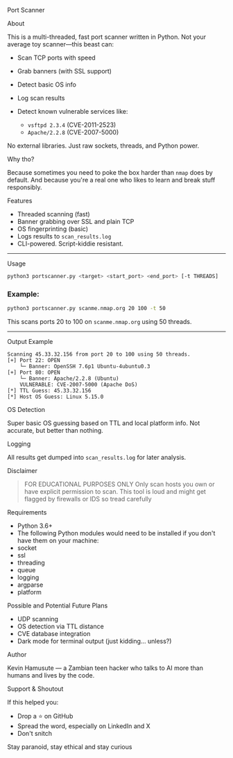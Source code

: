 Port Scanner 

About

This is a multi-threaded, fast port scanner written in Python. Not your average toy scanner—this beast can:

* Scan TCP ports with speed
* Grab banners (with SSL support)
* Detect basic OS info
* Log scan results
* Detect known vulnerable services like:

  * `vsftpd 2.3.4` (CVE-2011-2523)
  * `Apache/2.2.8` (CVE-2007-5000)

No external libraries. Just raw sockets, threads, and Python power.

Why tho?

Because sometimes you need to poke the box harder than `nmap` does by default. And because you're a real one who likes to learn and break stuff responsibly.



Features

* Threaded scanning (fast)
* Banner grabbing over SSL and plain TCP
* OS fingerprinting (basic)
* Logs results to `scan_results.log`
* CLI-powered. Script-kiddie resistant.

---

Usage

```bash
python3 portscanner.py <target> <start_port> <end_port> [-t THREADS]
```

### Example:

```bash
python3 portscanner.py scanme.nmap.org 20 100 -t 50
```

This scans ports 20 to 100 on `scanme.nmap.org` using 50 threads.

---

Output Example

```text
Scanning 45.33.32.156 from port 20 to 100 using 50 threads.
[+] Port 22: OPEN
    └─ Banner: OpenSSH 7.6p1 Ubuntu-4ubuntu0.3
[+] Port 80: OPEN
    └─ Banner: Apache/2.2.8 (Ubuntu)
    VULNERABLE: CVE-2007-5000 (Apache DoS)
[*] TTL Guess: 45.33.32.156
[*] Host OS Guess: Linux 5.15.0
```

OS Detection

Super basic OS guessing based on TTL and local platform info. Not accurate, but better than nothing.


Logging

All results get dumped into `scan_results.log` for later analysis.


Disclaimer

> FOR EDUCATIONAL PURPOSES ONLY
> Only scan hosts you own or have explicit permission to scan.
> This tool is loud and might get flagged by firewalls or IDS so tread carefully


Requirements

* Python 3.6+
* The following Python modules would need to be installed if you don't have them on your machine:
* socket
* ssl
* threading
* queue
* logging
* argparse
* platform


Possible and Potential Future Plans 

* UDP scanning
* OS detection via TTL distance
* CVE database integration
* Dark mode for terminal output (just kidding... unless?)


Author

Kevin Hamusute — a Zambian teen hacker who talks to AI more than humans and lives by the code.

Support & Shoutout

If this helped you:

* Drop a ⭐ on GitHub
* Spread the word, especially on LinkedIn and X
* Don't snitch

Stay paranoid, stay ethical and stay curious
